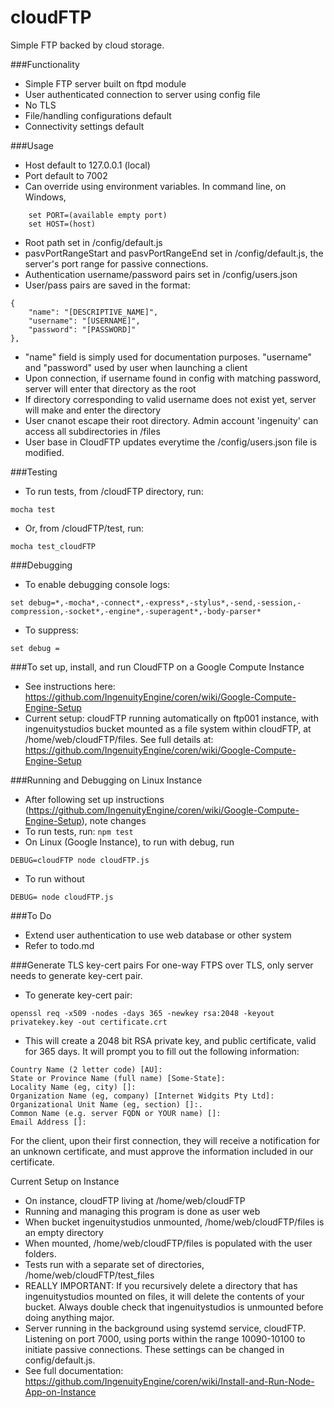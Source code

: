 # cloudFTP
Simple FTP backed by cloud storage.

###Functionality
* Simple FTP server built on ftpd module
* User authenticated connection to server using config file
* No TLS
* File/handling configurations default
* Connectivity settings default

###Usage
* Host default to 127.0.0.1 (local)
* Port default to 7002
* Can override using environment variables. In command line, on Windows,

```
	set PORT=(available empty port)
	set HOST=(host)
```

* Root path set in /config/default.js
* pasvPortRangeStart and pasvPortRangeEnd set in /config/default.js, the server's port range for passive connections.
* Authentication username/password pairs set in /config/users.json
* User/pass pairs are saved in the format:
```
{
	"name": "[DESCRIPTIVE_NAME]",
	"username": "[USERNAME]",
	"password": "[PASSWORD]"
},
```
* "name" field is simply used for documentation purposes. "username" and "password" used by user when launching a client
* Upon connection, if username found in config with matching password, server will enter that directory as the root
* If directory corresponding to valid username does not exist yet, server will make and enter the directory
* User cnanot escape their root directory. Admin account 'ingenuity' can access all subdirectories in /files
* User base in CloudFTP updates everytime the /config/users.json file is modified.

###Testing
* To run tests, from /cloudFTP directory, run:
```
mocha test
```
* Or, from /cloudFTP/test, run:
```
mocha test_cloudFTP
```

###Debugging
* To enable debugging console logs:
```
set debug=*,-mocha*,-connect*,-express*,-stylus*,-send,-session,-compression,-socket*,-engine*,-superagent*,-body-parser*
```
* To suppress:
```
set debug =
```

###To set up, install, and run CloudFTP on a Google Compute Instance
* See instructions here: https://github.com/IngenuityEngine/coren/wiki/Google-Compute-Engine-Setup
* Current setup: cloudFTP running automatically on ftp001 instance, with ingenuitystudios bucket mounted as a file system within cloudFTP, at /home/web/cloudFTP/files. See full details at: https://github.com/IngenuityEngine/coren/wiki/Google-Compute-Engine-Setup

###Running and Debugging on Linux Instance
* After following set up instructions (https://github.com/IngenuityEngine/coren/wiki/Google-Compute-Engine-Setup), note changes
* To run tests, run:
```npm test```
* On Linux (Google Instance), to run with debug, run
```
DEBUG=cloudFTP node cloudFTP.js
```
* To run without
```
DEBUG= node cloudFTP.js
```

###To Do
* Extend user authentication to use web database or other system
* Refer to todo.md

###Generate TLS key-cert pairs
For one-way FTPS over TLS, only server needs to generate key-cert pair.

* To generate key-cert pair:
```
openssl req -x509 -nodes -days 365 -newkey rsa:2048 -keyout privatekey.key -out certificate.crt
```

* This will create a 2048 bit RSA private key, and public certificate, valid for 365 days. It will prompt you to fill out the following information:
```
Country Name (2 letter code) [AU]:
State or Province Name (full name) [Some-State]:
Locality Name (eg, city) []:
Organization Name (eg, company) [Internet Widgits Pty Ltd]:
Organizational Unit Name (eg, section) []:.
Common Name (e.g. server FQDN or YOUR name) []:
Email Address []:
```
For the client, upon their first connection, they will receive a notification for an unknown certificate, and must approve the information included in our certificate.

Current Setup on Instance

* On instance, cloudFTP living at /home/web/cloudFTP
* Running and managing this program is done as user web
* When bucket ingenuitystudios unmounted, /home/web/cloudFTP/files is an empty directory
* When mounted, /home/web/cloudFTP/files is populated with the user folders.
* Tests run with a separate set of directories, /home/web/cloudFTP/test_files
* REALLY IMPORTANT: If you recursively delete a directory that has ingenuitystudios mounted on files, it will delete the contents of your bucket. Always double check that ingenuitystudios is unmounted before doing anything major.
* Server running in the background using systemd service, cloudFTP. Listening on port 7000, using ports within the range 10090-10100 to initiate passive connections. These settings can be changed in config/default.js.
* See full documentation: https://github.com/IngenuityEngine/coren/wiki/Install-and-Run-Node-App-on-Instance

